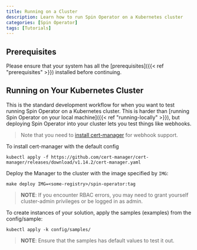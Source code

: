 ```yaml
---
title: Running on a Cluster
description: Learn how to run Spin Operator on a Kubernetes cluster
categories: [Spin Operator]
tags: [Tutorials]
---
```


## Prerequisites

Please ensure that your system has all the [prerequisites]({{< ref "prerequisites" >}}) installed before continuing.

## Running on Your Kubernetes Cluster

This is the standard development workflow for when you want to test running Spin Operator on a Kubernetes cluster. This is harder than [running Spin Operator on your local machine]({{< ref "running-locally" >}}), but deploying Spin Operator into your cluster lets you test things like webhooks.

> Note that you need to [install cert-manager](https://cert-manager.io/docs/installation/) for webhook support.

To install cert-manager with the default config

```console
kubectl apply -f https://github.com/cert-manager/cert-manager/releases/download/v1.14.2/cert-manager.yaml
```

Deploy the Manager to the cluster with the image specified by `IMG`:

```console
make deploy IMG=<some-registry>/spin-operator:tag
```

> **NOTE**: If you encounter RBAC errors, you may need to grant yourself cluster-admin
> privileges or be logged in as admin.

To create instances of your solution, apply the samples (examples) from the config/sample:

```console
kubectl apply -k config/samples/
```

> **NOTE**: Ensure that the samples has default values to test it out.

